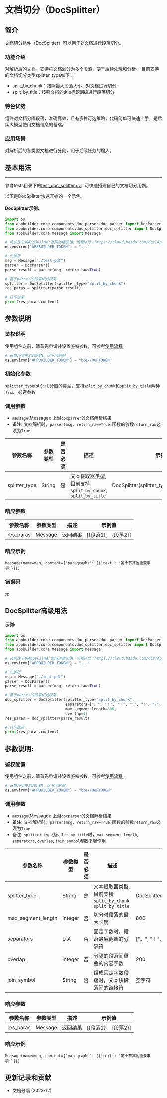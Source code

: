 # 文档切分（DocSplitter）

## 简介
文档切分组件（DocSplitter）可以用于对文档进行段落切分。

### 功能介绍
对解析后的文档，支持将文档划分为多个段落，便于后续处理和分析。
目前支持的文档切分类型splitter_type如下：
*  split_by_chunk：按照最大段落大小，对文档进行切分
*  split_by_title：按照文档的title标识层级进行段落切分

### 特色优势
组件对文档分隔段落，准确高效，且有多种可选策略，代码简单可快速上手，是后续大模型使用文档信息的基础。


### 应用场景
对解析后的各类型文档进行分段，用于后续任务的输入。


## 基本用法
---
参考tests目录下的[test_doc_splitter.py](https://github.com/baidubce/app-builder/blob/master/appbuilder/tests/test_doc_splitter.py)，可快速搭建自己的文档切分用例。

以下是DocSplitter快速开始的一个示例。

#### DocSplitter示例:

```python
import os
from appbuilder.core.components.doc_parser.doc_parser import DocParser
from appbuilder.core.components.doc_splitter.doc_splitter import DocSplitter
from appbuilder.core.message import Message

# 请前往千帆AppBuilder官网创建密钥，流程详见：https://cloud.baidu.com/doc/AppBuilder/s/Olq6grrt6#1%E3%80%81%E5%88%9B%E5%BB%BA%E5%AF%86%E9%92%A5
os.environ["APPBUILDER_TOKEN"] = "..."

# 先解析
msg = Message("./test.pdf")
parser = DocParser()
parse_result = parser(msg, return_raw=True)

# 基于parser的结果切分段落
splitter = DocSplitter(splitter_type="split_by_chunk")
res_paras = splitter(parse_result)

# 打印结果
print(res_paras.content)
```
## 参数说明

### 鉴权说明
使用组件之前，请首先申请并设置鉴权参数，可参考[使用流程](https://cloud.baidu.com/doc/AppBuilder/s/Olq6grrt6#1%E3%80%81%E5%88%9B%E5%BB%BA%E5%AF%86%E9%92%A5)。
```python
# 设置环境中的TOKEN，以下示例略
os.environ["APPBUILDER_TOKEN"] = "bce-YOURTOKEN"
```

### 初始化参数
`splitter_type`(str): 切分器的类型，支持`split_by_chunk`和`split_by_title`两种方式，必选参数

### 调用参数
* `message`(Message): 上游`docparser`的文档解析结果
* 备注: 文档解析时，`parser(msg, return_raw=True)`函数的参数`return_raw`必须为`True`

|参数名称 |参数类型 |是否必须 |描述 | 示例值    |
|--------|--------|--------|----|--------|
|splitter_type |String  |是 |文本提取器类型, 目前支持`split_by_chunk`, `split_by_title`| DocSplitter(splitter_type="split_by_chunk") |


### 响应参数
|参数名称 | 参数类型 |描述 | 示例值            |
|--------|------|----|----------------|
|res_paras  |Message    |返回结果| [{段落1}， {段落2}] |

### 响应示例
```
Message(name=msg, content={'paragraphs': [{'text': '第十节其他重要事项'}]})
```

### 错误码
无


## DocSplitter高级用法

#### 示例:

```python
import os
from appbuilder.core.components.doc_parser.doc_parser import DocParser
from appbuilder.core.components.doc_splitter.doc_splitter import DocSplitter
from appbuilder.core.message import Message

# 请前往千帆AppBuilder官网创建密钥，流程详见：https://cloud.baidu.com/doc/AppBuilder/s/Olq6grrt6#1%E3%80%81%E5%88%9B%E5%BB%BA%E5%AF%86%E9%92%A5
os.environ["APPBUILDER_TOKEN"] = "..."

# 先解析
msg = Message("./test.pdf")
parser = DocParser()
parse_result = parser(msg, return_raw=True)

# 基于parser的结果切分段落
doc_splitter = DocSplitter(splitter_type="split_by_chunk",
                           separators=["。", "！", "？", ".", "!", "?", "……", "|\n"],
                           max_segment_length=800,
                           overlap=0)
res_paras = doc_splitter(parse_result)

# 打印结果
print(res_paras.content)
```
## 参数说明:

### 鉴权配置
使用组件之前，请首先申请并设置鉴权参数，可参考[使用流程](https://cloud.baidu.com/doc/AppBuilder/s/Olq6grrt6#1%E3%80%81%E5%88%9B%E5%BB%BA%E5%AF%86%E9%92%A5)。
```python
# 设置环境中的TOKEN，以下示例略
os.environ["APPBUILDER_TOKEN"] = "bce-YOURTOKEN"
```

### 调用参数
* `message`(Message): 上游`docparser`的文档解析结果
* 备注: 文档解析时，`parser(msg, return_raw=True)`函数的参数`return_raw`必须为`True`
*  备注: `splitter_type`为`split_by_title`时，`max_segment_length`, `separators`, `overlap`, `join_symbol`参数不起作用

|参数名称 | 参数类型    | 是否必须 |描述 | 示例值   |
|--------|---------|------|----|-------|
|splitter_type | String  | 是    |文本提取器类型, 目前支持`split_by_chunk`, `split_by_title`| DocSplitter(splitter_type="split_by_chunk") |
|max_segment_length| Integer    | 否    |切分时段落的最大长度|  800   |
|separators| List  | 否    |固定字数时，段落最后截断的分隔符| ["。", "！", "？", ".", "!", "?", "……", "|\n"] |
|overlap| Integer | 否    |分隔的段落间重叠的内容字数| 200     |
|join_symbol| String | 否    |组成固定字数段落时，文本块段落间的链接符| 空字符     |

### 响应参数
|参数名称 | 参数类型 |描述 | 示例值            |
|--------|------|----|----------------|
|res_paras  |Message    |返回结果| [{段落1}， {段落2}] |

### 响应示例
```
Message(name=msg, content={'paragraphs': [{'text': '第十节其他重要事项'}]})
```

## 更新记录和贡献
* 文档分隔 (2023-12)


